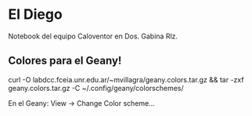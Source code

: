 El Diego
=======

Notebook del equipo Caloventor en Dos. Gabina Rlz.

Colores para el Geany!
------------
curl -O labdcc.fceia.unr.edu.ar/~mvillagra/geany.colors.tar.gz  && tar -zxf geany.colors.tar.gz -C ~/.config/geany/colorschemes/

En el Geany: View -> Change Color scheme...

